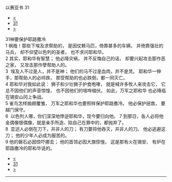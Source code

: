 ﻿





 以赛亚书 31




* [<](bible/ISA30.md)
* [31](bible/ISA.md)
* [>](bible/ISA32.md)



 
31神要保护耶路撒冷  
1 祸哉！那些下埃及求帮助的， 是因仗赖马匹，倚靠甚多的车辆， 并倚靠强壮的马兵， 却不仰望以色列的圣者， 也不求问耶和华。  
2 其实，耶和华有智慧； 他必降灾祸， 并不反悔自己的话， 却要兴起攻击那作恶之家， 又攻击那作孽帮助人的。  
3  埃及人不过是人，并不是神； 他们的马不过是血肉，并不是灵。 耶和华一伸手，那帮助人的必绊跌， 那受帮助的也必跌倒，都一同灭亡。     
4 耶和华对我如此说： 狮子和少壮狮子护食咆哮， 就是喊许多牧人来攻击它， 它总不因他们的声音惊惶， 也不因他们的喧哗缩伏。 如此，万军之耶和华 也必降临在锡安山冈上争战。  
5 雀鸟怎样搧翅覆雏， 万军之耶和华也要照样保护耶路撒冷。 他必保护拯救， 要越门保守。  
6  以色列人哪，你们深深地悖逆耶和华，现今要归向他。 
7 到那日，各人必将他金偶像银偶像，就是亲手所造、陷自己在罪中的，都抛弃了。  
8  亚述人必倒在刀下，并非人的刀； 有刀要将他吞灭，并非人的刀。 他必逃避这刀； 他的少年人必成为服苦的。  
9 他的磐石必因惊吓挪去； 他的首领必因大旗惊惶。 这是那有火在锡安、 有炉在耶路撒冷的耶和华说的。 
* [<](bible/ISA30.md)
* [31](bible/ISA.md)
* [>](bible/ISA32.md)





---









